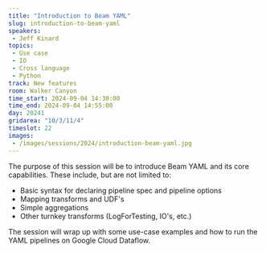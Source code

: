 ```yaml
---
title: "Introduction to Beam YAML"
slug: introduction-to-beam-yaml
speakers:
 - Jeff Kinard
topics:
 - Use case
 - IO
 - Cross language
 - Python
track: New features
room: Walker Canyon
time_start: 2024-09-04 14:30:00
time_end: 2024-09-04 14:55:00
day: 20241
gridarea: "10/3/11/4"
timeslot: 22
images:
 - /images/sessions/2024/introduction-beam-yaml.jpg 
---
```


The purpose of this session will be to introduce Beam YAML and its core capabilities. These include, but are not limited to:
- Basic syntax for declaring pipeline spec and pipeline options 
- Mapping transforms and UDF's 
- Simple aggregations 
- Other turnkey transforms (LogForTesting, IO's, etc.)

The session will wrap up with some use-case examples and how to run the YAML pipelines on Google Cloud Dataflow.